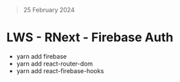 > 25 February 2024

# LWS - RNext - Firebase Auth

- yarn add firebase
- yarn add react-router-dom
- yarn add react-firebase-hooks
